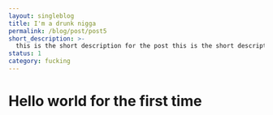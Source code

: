 ```yaml
---
layout: singleblog
title: I'm a drunk nigga
permalink: /blog/post/post5
short_description: >- 
  this is the short description for the post this is the short description for the post this is the short description for the post this is the short description for the post this is the short description for the post this is the short description for the post this is the short description for the post this is the short description for the post this is the short description for the post this is the short description for the post
status: 1
category: fucking
---
```


# Hello world for the first time
